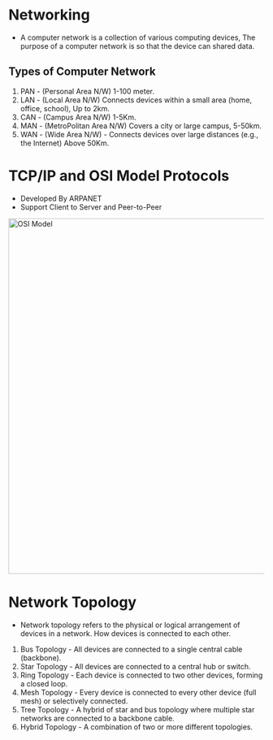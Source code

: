# Networking
- A computer network is a collection of various computing devices, The purpose of a computer network is so that the device can shared data.

## Types of Computer Network
1. PAN - (Personal Area N/W) 1-100 meter.
2. LAN - (Local Area N/W) Connects devices within a small area (home, office, school), Up to 2km.
3. CAN - (Campus Area N/W) 1-5Km.
4. MAN - (MetroPolitan Area N/W)  Covers a city or large campus, 5-50km.
5. WAN - (Wide Area N/W) - Connects devices over large distances (e.g., the Internet) Above 50Km.

# TCP/IP and OSI Model Protocols
- Developed By ARPANET
- Support Client to Server and Peer-to-Peer
<img src="https://cdn.bunny.pictures/images/What-is-the-OSI-model-and-encapsulation-vs-TCP-IP.png" alt="OSI Model" width="700">

# Network Topology
- Network topology refers to the physical or logical arrangement of devices in a network. How devices is connected to each other.
1. Bus Topology - All devices are connected to a single central cable (backbone).
2. Star Topology -  All devices are connected to a central hub or switch.
3. Ring Topology - Each device is connected to two other devices, forming a closed loop.
4. Mesh Topology - Every device is connected to every other device (full mesh) or selectively connected.
5. Tree Topology - A hybrid of star and bus topology where multiple star networks are connected to a backbone cable.
6. Hybrid Topology - A combination of two or more different topologies.


